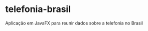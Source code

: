 telefonia-brasil
================

Aplicação em JavaFX para reunir dados sobre a telefonia no Brasil
